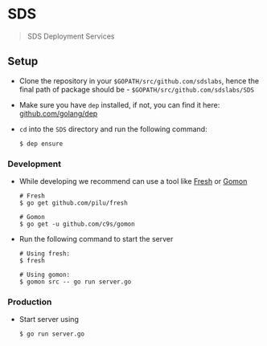 # SDS

> SDS Deployment Services

## Setup

- Clone the repository in your `$GOPATH/src/github.com/sdslabs`, hence the final path of package should be - `$GOPATH/src/github.com/sdslabs/SDS`

- Make sure you have `dep` installed, if not, you can find it here: [github.com/golang/dep](https://github.com/golang/dep)

- `cd` into the `SDS` directory and run the following command:
  ```shell
  $ dep ensure
  ```

### Development

- While developing we recommend can use a tool like [Fresh](https://github.com/pilu/fresh) or [Gomon](https://github.com/c9s/gomon)

  ```shell
  # Fresh
  $ go get github.com/pilu/fresh

  # Gomon
  $ go get -u github.com/c9s/gomon
  ```

- Run the following command to start the server

  ```shell
  # Using fresh:
  $ fresh

  # Using gomon:
  $ gomon src -- go run server.go
  ```

### Production

- Start server using
  ```shell
  $ go run server.go
  ```
